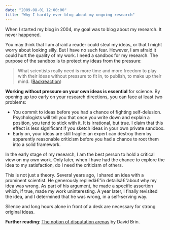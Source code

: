 ```yaml
---
date: "2009-08-01 12:00:00"
title: "Why I hardly ever blog about my ongoing research"
---
```




When I started my blog in 2004, my goal was to blog about my research. It never happened.

You may think that I am afraid a reader could steal my ideas, or that I might worry about looking silly. But I have no such fear. However, I am afraid it could hurt the quality of my work. I need a sandbox for my research. The purpose of the sandbox is to protect my ideas from the pressure:

> What scientists really need is more time and more freedom to play with their ideas without pressure to fit in, to publish, to make up their mind. ([Backreaction](https://backreaction.blogspot.com/2009/07/and-how-open-would-you-want-your.html))


__Working without pressure on your own ideas is essential__ for science. By opening up too early on your research directions, you can face at least two problems:

- You commit to ideas before you had a chance of fighting self-delusion. Psychologists will tell you that once you write down and explain a position, you tend to stick with it. It is irrational, but true. I claim that this effect is less significant if you sketch ideas in your own private sandbox.
- Early on, your ideas are still fragile: an expert can destroy them by apparently reasonable criticism before you had a chance to root them into a solid framework.


In the early stage of my research, I am the best person to hold a critical view on my own work. Only later, when I have had the chance to explore the idea to my satisfaction, do I need the criticism of others.

This is not just a theory. Several years ago, I shared an idea with a prominent scientist. He generously repliedâ€”in detailsâ€”about why my idea was wrong. As part of his argument, he made a specific assertion which, if true, made my work uninteresting. A year later, I finally revisited the idea, and I determined that he was wrong, in a self-serving way.

Silence and long hours alone in front of a desk are necessary for strong original ideas.

__Further reading__: [The notion of disputation arenas](https://davidbrin.blogspot.com/2009/07/notion-of-disputation-arenas.html) by David Brin.

